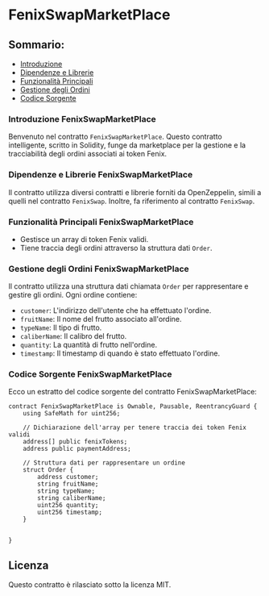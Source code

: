 
# FenixSwapMarketPlace

## Sommario:

- [Introduzione](#introduzione-fenixswapmarketplace)
- [Dipendenze e Librerie](#dipendenze-e-librerie-fenixswapmarketplace)
- [Funzionalità Principali](#funzionalità-principali-fenixswapmarketplace)
- [Gestione degli Ordini](#gestione-degli-ordini-fenixswapmarketplace)
- [Codice Sorgente](#codice-sorgente-fenixswapmarketplace)

### Introduzione FenixSwapMarketPlace

Benvenuto nel contratto `FenixSwapMarketPlace`. Questo contratto intelligente, scritto in Solidity, funge da marketplace per la gestione e la tracciabilità degli ordini associati ai token Fenix.

### Dipendenze e Librerie FenixSwapMarketPlace

Il contratto utilizza diversi contratti e librerie forniti da OpenZeppelin, simili a quelli nel contratto `FenixSwap`. Inoltre, fa riferimento al contratto `FenixSwap`.

### Funzionalità Principali FenixSwapMarketPlace

- Gestisce un array di token Fenix validi.
- Tiene traccia degli ordini attraverso la struttura dati `Order`.

### Gestione degli Ordini FenixSwapMarketPlace

Il contratto utilizza una struttura dati chiamata `Order` per rappresentare e gestire gli ordini. Ogni ordine contiene:

- `customer`: L'indirizzo dell'utente che ha effettuato l'ordine.
- `fruitName`: Il nome del frutto associato all'ordine.
- `typeName`: Il tipo di frutto.
- `caliberName`: Il calibro del frutto.
- `quantity`: La quantità di frutto nell'ordine.
- `timestamp`: Il timestamp di quando è stato effettuato l'ordine.

### Codice Sorgente FenixSwapMarketPlace

Ecco un estratto del codice sorgente del contratto FenixSwapMarketPlace:

```solidity
contract FenixSwapMarketPlace is Ownable, Pausable, ReentrancyGuard {
    using SafeMath for uint256;

    // Dichiarazione dell'array per tenere traccia dei token Fenix validi
    address[] public fenixTokens;
    address public paymentAddress;

    // Struttura dati per rappresentare un ordine
    struct Order {
        address customer;
        string fruitName;
        string typeName;
        string caliberName;
        uint256 quantity;
        uint256 timestamp;
    }

  
}
```


## Licenza

Questo contratto è rilasciato sotto la licenza MIT.
